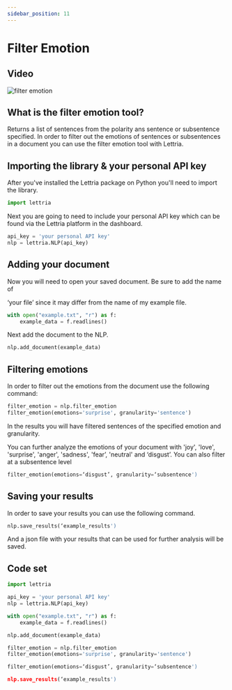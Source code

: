 ```yaml
---
sidebar_position: 11
---
```


# Filter Emotion

## Video

![filter emotion](/img/filter-emotion-CS.png)

## What is the filter emotion tool?

Returns a list of sentences from the polarity ans sentence or subsentence specified. In order to filter out the emotions of sentences or subsentences in a document you can use the filter emotion tool with Lettria.

## Importing the library & your personal API key

After you've installed the Lettria package on Python you'll need to import the library.

```python
import lettria
```

Next you are going to need to include your personal API key which can be found via the Lettria platform in the dashboard.

```python
api_key = 'your personal API key'
nlp = lettria.NLP(api_key)
```

## Adding your document

Now you will need to open your saved document. Be sure to add the name of

‘your file’ since it may differ from the name of my example file.

```python
with open("example.txt", "r") as f:
	example_data = f.readlines()
```

Next add the document to the NLP.

```python
nlp.add_document(example_data)
```

## Filtering emotions

In order to filter out the emotions from the document use the following command:

```python
filter_emotion = nlp.filter_emotion
filter_emotion(emotions='surprise', granularity='sentence')
```

In the results you will have filtered sentences of the specified emotion and granularity.

You can further analyze the emotions of your document with 'joy', 'love', 'surprise', 'anger', 'sadness', 'fear’, 'neutral' and ‘disgust’. You can also filter at a subsentence level

```python
filter_emotion(emotions=‘disgust’, granularity=‘subsentence')
```

## Saving your results

In order to save your results you can use the following command.

```python
nlp.save_results(‘example_results')
```

And a json file with your results that can be used for further analysis will be saved.

## Code set

```python
import lettria

api_key = 'your personal API key'
nlp = lettria.NLP(api_key)

with open("example.txt", "r") as f:
	example_data = f.readlines()

nlp.add_document(example_data)

filter_emotion = nlp.filter_emotion
filter_emotion(emotions='surprise', granularity='sentence')

filter_emotion(emotions=‘disgust’, granularity=‘subsentence')

nlp.save_results(‘example_results')
```